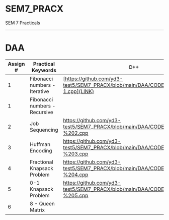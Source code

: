 # SEM7_PRACX
SEM 7 Practicals

---
# DAA

| Assign # | Practical Keywords            | C++                                                                            | Python                                                                                |
|----------|-------------------------------|--------------------------------------------------------------------------------|---------------------------------------------------------------------------------------|
|     1    | Fibonacci numbers - Iterative | [https://github.com/yd3-test5/SEM7_PRACX/blob/main/DAA/CODEBASE/DAA%20-1.cpp](LINK)    | [https://github.com/yd3-test5/SEM7_PRACX/blob/main/DAA/CODEBASE/Fibonacci_Iterative.py](LINK) |
|     1    | Fibonacci numbers - Recursive |                                                                                | https://github.com/yd3-test5/SEM7_PRACX/blob/main/DAA/CODEBASE/Fibonacci_Recursive.py |
|     2    | Job Sequencing                | https://github.com/yd3-test5/SEM7_PRACX/blob/main/DAA/CODEBASE/DAA%20-%202.cpp | https://github.com/yd3-test5/SEM7_PRACX/blob/main/DAA/CODEBASE/Job_Seq.py             |
|     3    | Huffman Encoding              | https://github.com/yd3-test5/SEM7_PRACX/blob/main/DAA/CODEBASE/DAA%20-%203.cpp | https://github.com/yd3-test5/SEM7_PRACX/blob/main/DAA/CODEBASE/Huffman.py             |
|     4    | Fractional Knapsack Problem   | https://github.com/yd3-test5/SEM7_PRACX/blob/main/DAA/CODEBASE/DAA%20-%204.cpp | https://github.com/yd3-test5/SEM7_PRACX/blob/main/DAA/CODEBASE/Frac_Knapsack.py       |
|     5    | 0-1 Knapsack Problem          | https://github.com/yd3-test5/SEM7_PRACX/blob/main/DAA/CODEBASE/DAA%20-%205.cpp | https://github.com/yd3-test5/SEM7_PRACX/blob/main/DAA/CODEBASE/01_Knapsack.py         |
|     6    | 8 - Queen Matrix              |                                                                                | https://github.com/yd3-test5/SEM7_PRACX/blob/main/DAA/CODEBASE/8-Queen.py             |

